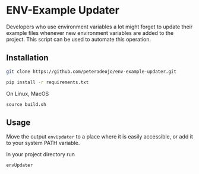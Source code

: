 # ENV-Example Updater

Developers who use environment variables a lot might forget to update their example files whenever new environment variables are added to the project. This script can be used to automate this operation.

## Installation
```sh
git clone https://github.com/peteradeojo/env-example-updater.git
```

```sh
pip install -r requirements.txt
```

On Linux, MacOS
```
source build.sh
```

## Usage
Move the output `envUpdater` to a place where it is easily accessible, or add it to your system PATH variable.

In your project directory run
```sh
envUpdater
```